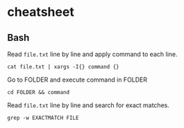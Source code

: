 # cheatsheet


## Bash

Read ```file.txt``` line by line and apply command to each line.
```
cat file.txt | xargs -I{} command {} 
```

Go to FOLDER and execute command in FOLDER

```
cd FOLDER && command
```

Read ```file.txt``` line by line and search for exact matches.

```
grep -w EXACTMATCH FILE
```

